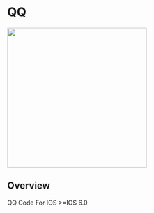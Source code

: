 # QQ
<img src="https://github.com/weida-studio/QQ/blob/master/Sceenshots/screenShots.gif" width="320">

## Overview
QQ Code For  IOS >=IOS 6.0



